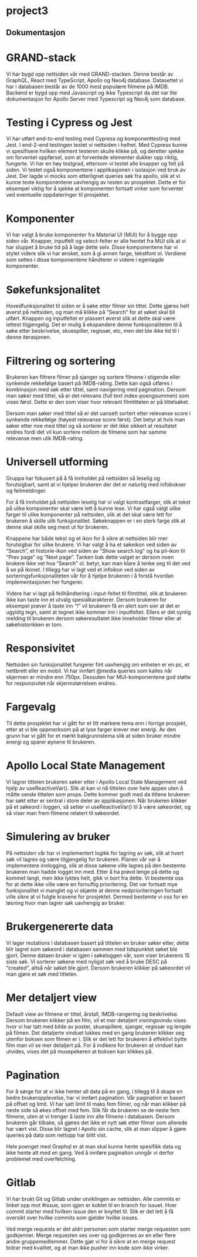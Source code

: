 # project3



## Dokumentasjon 

# GRAND-stack 
Vi har bygd opp nettsiden vår med GRAND-stacken. Denne består av GraphQL, React med TypeScript, Apollo og Neo4j database. Datasettet vi har i databasen består av de 1000 mest populære filmene på IMDB. Backend er bygd opp med Javascript og ikke Typescript da det var lite dokumentasjon for Apollo Server med Typescript og Neo4j som database. 


# Testing i Cypress og Jest
Vi har utført end-to-end testing med Cypress og komponenttesting med Jest. I end-2-end testingen testet vi nettsiden i helhet. Med Cypress kunne vi spesifisere hvilken element testeren skulle klikke på, og deretter sjekke om forventet oppførsel, som at forventede elementer dukker opp riktig, fungerte. Vi har en høy testgrad, ettersom vi testet alle knapper og felt på siden. Vi testet også komponentene i applikasjonen i isolasjon ved bruk av Jest. Der lagde vi mocks som etterlignet queries søk fra apollo, slik at vi kunne teste komponentene uavhengig av resten av prosjektet. Dette er for eksempel viktig for å sjekke at komponenten fortsatt virker som forventet ved eventuelle oppdateringer til prosjektet.

# Komponenter
Vi har valgt å bruke komponenter fra Material UI (MUI) for å bygge opp siden vår. Knapper, inputfelt og select-felter er alle hentet fra MUI slik at vi har sluppet å bruke tid på å lage dette selv. Disse komponentene har vi stylet videre slik vi har ønsket, som å gi annen farge, tekstfont ol. Verdiene som settes i disse komponentene håndterer vi videre i egenlagde komponenter.

# Søkefunksjonalitet
Hovedfunksjonalitet til siden er å søke etter filmer sin tittel. Dette gjøres helt øverst på nettsiden, og man må klikke på “Search” for at søket skal bli utført. Knappen og inputfeltet er plassert øverst slik at dette skal være lettest tilgjengelig. Det er mulig å ekspandere denne funksjonaliteten til å søke etter beskrivelse, skuespiller, regissør, etc, men det ble ikke tid til i denne iterasjonen.

# Filtrering og sortering
Brukeren kan filtrere filmer på sjanger og sortere filmene i stigende eller synkende rekkefølge basert på IMDB-rating. Dette kan også utføres i kombinasjon med søk etter tittel, samt navigering med pagination. Dersom man søker med tittel, så er det relevans (full text index-poengsummen) som vises først. Dette er den som viser hvor relevant filmtittelen er på tittelsøket. 

Dersom man søker med tittel så er det uansett sortert etter relevanse score i synkende rekkefølge (høyest relevanse score først). Det betyr at hvis man søker etter noe med tittel og så sorterer er det ikke sikkert at resultatet endres fordi det vil kun sortere mellom de filmene som har samme relevanse men ulik IMDB-rating.

# Universell utforming
Gruppa har fokusert på å få innholdet på nettsiden så leselig og forutsigbart, samt at vi hjelper brukeren der det er naturlig med infobokser og feilmeldinger. 

For å få innholdet på nettsiden leselig har vi valgt kontrastfarger, slik at tekst på ulike komponenter skal være lett å kunne lese. Vi har også valgt ulike farger til ulike komponenter på nettsiden, slik at det skal være lett for brukeren å skille ulik funksjonalitet. Søkeknappen er i en sterk farge slik at denne skal skille seg mest ut for brukeren.

Knappene har både tekst og et ikon for å sikre at nettsiden blir mer forutsigbar for ulike brukere. Vi har valgt å ha et søkeikon ved siden av “Search”, et historie-ikon ved siden av “Show search log” og ha pil-ikon til “Prev page” og “Next page”. Tanken bak dette valget er dersom noen brukere ikke vet hva “Search” ol. betyr, kan man klare å tenke seg til det ved å se på ikonet. I tillegg har vi lagt ved et infoikon ved siden av sorteringsfunksjonaliteten vår for å hjelpe brukeren i å forstå hvordan implementasjonen her fungerer. 

Videre har vi lagt på feilhåndtering i input-feltet til filmtittel, slik at brukeren ikke kan taste inn et utvalg spesialkarakterer. Dersom brukeren for eksempel prøver å taste inn “!” vil brukeren få en alert som sier at det er ugyldig tegn, samt at tegnet ikke kommer inn i inputfeltet. Ellers er det synlig melding til brukeren dersom søkeresultatet ikke inneholder filmer eller at søkehistorikken er tom. 

# Responsivitet
Nettsiden sin funksjonalitet fungerer fint uavhengig om enheten er en pc, et nettbrett eller en mobil. Vi har innført @media queries som kalles når skjermen er mindre enn 750px. Dessuten har MUI-komponentene god støtte for responsivitet når skjermstørrelsen endres.  

# Fargevalg
Til dette prosjektet har vi gått for et litt mørkere tema enn i forrige prosjekt, etter at vi ble oppmerksom på at lyse farger krever mer energi. Av den grunn har vi gått for et mørkt bakgrunnstema slik at siden bruker mindre energi og sparer øynene til brukeren.

# Apollo Local State Management
Vi lagrer tittelen brukeren søker etter i Apollo Local State Management ved hjelp av useReactiveVar(). Slik at kan vi nå tittelen over hele appen uten å måtte sende tittelen som props. Dette kommer godt med da titlene brukeren har søkt etter er sentral i store deler av applikasjonen. Når brukeren klikker på et søkeord i loggen, så setter vi useReactiveVar() til å være søkeordet, og så viser man frem filmene relatert til søkeordet.

# Simulering av bruker
På nettsiden vår har vi implementert logikk for lagring av søk, slik at hvert søk vil lagres og være tilgjengelig for brukeren. Planen vår var å implementere innlogging, slik at disse søkene ville lagres på den bestemte brukeren man hadde logget inn med. Etter å ha prøvd lenge på dette og kommet langt, men ikke lyktes helt, gikk vi bort fra dette. Vi bestemte oss for at dette ikke ville være en fornuftig prioritering. Det var fortsatt mye funksjonalitet vi manglet og vi skjønte at denne nedprioriteringen fortsatt ville sikre at vi fulgte kravene for prosjektet. Dermed bestemte vi oss for en løsning hvor man lagrer søk uavhengig av bruker.

# Brukergenererte data
Vi lager mutations i databasen basert på tittelen en bruker søker etter, dette blir lagret som søkeord i databasen sammen med tidspunktet søket ble gjort. Denne dataen bruker vi igjen i søkeloggen vår, som viser brukerens 15 siste søk. Vi sorterer søkene med nyligst søk ved å bruke DESC på “created”, altså når søket ble gjort. Dersom brukeren klikker på søkeordet vil man gjøre et søk med tittelen. 

# Mer detaljert view
Default view av filmene er tittel, årstall, IMDB-rangering og beskrivelse. Dersom brukeren klikker på en film, vil et mer detaljert visningsvindu vises hvor vi har tatt med bilde av poster, skuespillere, sjanger, regissør og lengde på filmen. Det detaljerte vinduet lukkes med en gang brukeren klikker seg utenfor boksen som filmen er i. Slik er det lett for brukeren å effektivt bytte film man vil se mer detaljert på. For å indikere for brukeren at vinduet kan utvides, vises det på musepekeren at boksen kan klikkes på. 

# Pagination
For å sørge for at vi ikke henter all data på en gang, i tillegg til å skape en bedre brukeropplevelse, har vi innført pagination. Vår pagination er basert på offset og limit. Vi har satt limit til maks fem filmer, og når man klikker på neste side så økes offset med fem. Slik får da brukeren se de neste fem filmene, uten at vi trenger å laste inn alle filmene i databasen. Dersom brukeren går tilbake, så gjøres det ikke et nytt søk etter filmer som allerede har vært vist. Disse blir lagret i Apollo sin cache, slik at man slipper å gjøre queries på data som nettopp har blitt vist. 

Hele poenget med Graphql er at man skal kunne hente spesifikk data og ikke hente alt med en gang. Ved å innføre pagination unngår vi derfor problemet med overfetching.

# Gitlab
Vi har brukt Git og Gitlab under utviklingen av nettsiden. Alle commits er linket opp mot #issue, som igjen er koblet til en branch for issuet. Hver commit starter med hvilken issue den er knyttet til. Slik er det lett å få oversikt over hvilke commits som gjelder hvilke issues. 

Ved merge requests er det aldri personen som starter merge requesten som godkjenner. Merge requesten ses over og godkjennes av en eller flere andre gruppemedlemmer. Dette gjør vi for å sikre at en merge request bidrar med kvalitet, og at man ikke pusher inn kode som ikke virker.
